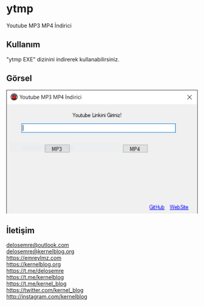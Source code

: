 # ytmp
Youtube MP3 MP4 İndirici

## Kullanım

"ytmp EXE" dizinini indirerek kullanabilirsiniz.

## Görsel

![](https://raw.githubusercontent.com/delosemre/resimler/master/ytmp.PNG)

## İletişim
delosemre@outlook.com <br>
delosemre@kernelblog.org <br>
https://emreylmz.com <br>
https://kernelblog.org <br>
https://t.me/delosemre <br> 
https://t.me/kernelblog <br> 
https://t.me/kernel_blog <br> 
https://twitter.com/kernel_blog <br> 
http://instagram.com/kernelblog

